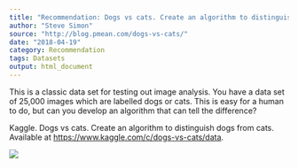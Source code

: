 ```yaml
---
title: "Recommendation: Dogs vs cats. Create an algorithm to distinguish dogs from cats"
author: "Steve Simon"
source: "http://blog.pmean.com/dogs-vs-cats/"
date: "2018-04-19"
category: Recommendation
tags: Datasets
output: html_document
---
```


This is a classic data set for testing out image analysis. You have a
data set of 25,000 images which are labelled dogs or cats. This is easy
for a human to do, but can you develop an algorithm that can tell the
difference?

<!---More--->

Kaggle. Dogs vs cats. Create an algorithm to distinguish dogs from cats.
Available at <https://www.kaggle.com/c/dogs-vs-cats/data>.

![](http://www.pmean.com/images/dogs-vs-cats01.png)




